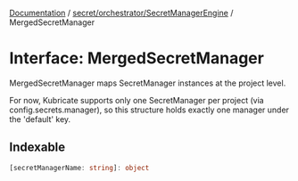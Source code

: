 [Documentation](../../../../index.md) / [secret/orchestrator/SecretManagerEngine](../index.md) / MergedSecretManager

# Interface: MergedSecretManager

MergedSecretManager maps SecretManager instances at the project level.

For now, Kubricate supports only one SecretManager per project (via config.secrets.manager),
so this structure holds exactly one manager under the 'default' key.

## Indexable

```ts
[secretManagerName: string]: object
```
